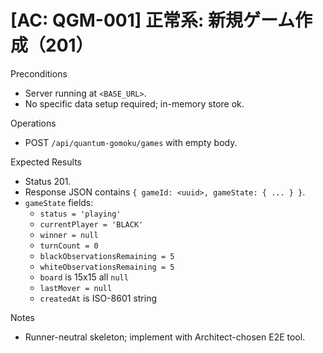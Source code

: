 # [AC: QGM-001] 正常系: 新規ゲーム作成（201）

Preconditions
- Server running at `<BASE_URL>`.
- No specific data setup required; in-memory store ok.

Operations
- POST `/api/quantum-gomoku/games` with empty body.

Expected Results
- Status 201.
- Response JSON contains `{ gameId: <uuid>, gameState: { ... } }`.
- `gameState` fields:
  - `status = 'playing'`
  - `currentPlayer = 'BLACK'`
  - `winner = null`
  - `turnCount = 0`
  - `blackObservationsRemaining = 5`
  - `whiteObservationsRemaining = 5`
  - `board` is 15x15 all `null`
  - `lastMover = null`
  - `createdAt` is ISO-8601 string

Notes
- Runner-neutral skeleton; implement with Architect-chosen E2E tool.

